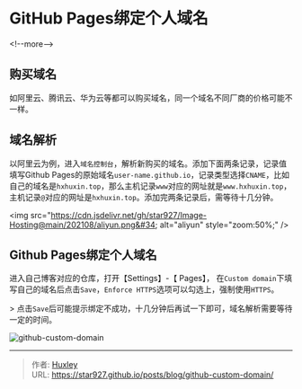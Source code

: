 # GitHub Pages绑定个人域名


&lt;!--more--&gt;

## 购买域名

如阿里云、腾讯云、华为云等都可以购买域名，同一个域名不同厂商的价格可能不一样。

## 域名解析

以阿里云为例，进入`域名控制台`，解析新购买的域名。添加下面两条记录，记录值填写Github Pages的原始域名`user-name.github.io`，记录类型选择`CNAME`，比如自己的域名是`hxhuxin.top`，那么主机记录`www`对应的网址就是`www.hxhuxin.top`，主机记录`@`对应的网址是`hxhuxin.top`。添加完两条记录后，需等待十几分钟。

 &lt;img src=&#34;https://cdn.jsdelivr.net/gh/star927/Image-Hosting@main/202108/aliyun.png&#34; alt=&#34;aliyun&#34; style=&#34;zoom:50%;&#34; /&gt;

## Github Pages绑定个人域名

进入自己博客对应的仓库，打开【Settings】-【 Pages】， 在`Custom domain`下填写自己的域名后点击`Save`，`Enforce HTTPS`选项可以勾选上，强制使用`HTTPS`。

&gt; 点击`Save`后可能提示绑定不成功，十几分钟后再试一下即可，域名解析需要等待一定的时间。

![github-custom-domain](https://cdn.jsdelivr.net/gh/star927/Image-Hosting@main/202108/github-custom-domain.png)


---

> 作者: [Huxley](https://star927.github.io/)  
> URL: https://star927.github.io/posts/blog/github-custom-domain/  

